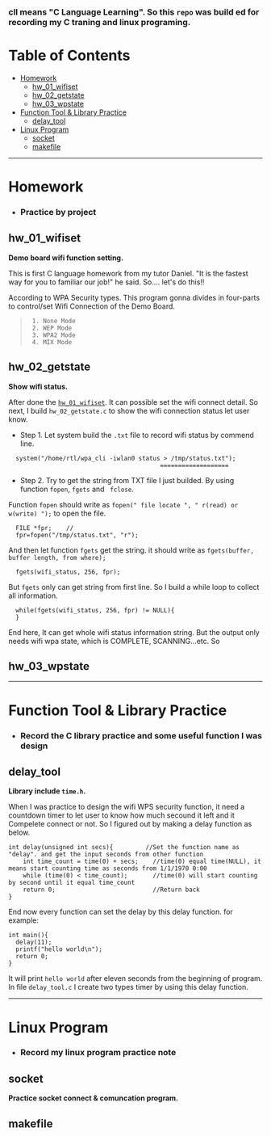 ### cll means "C Language Learning". So this `repo` was build ed for recording my C traning and linux programing.

# Table of Contents

- [Homework](#homework)
  - [hw_01_wifiset](#hw_01_wifiset)
  - [hw_02_getstate](#hw_02_getstate)
  - [hw_03_wpstate](#hw_03_wpstate)
- [Function Tool &amp; Library Practice](#function-tool--library-practice)
  - [delay_tool](#delay_tool)
- [Linux Program](#linux-program)
  - [socket](#socket)
  - [makefile](#makefile)
  
------------------------------------

# Homework
  * ### Practice by project

## hw_01_wifiset

__Demo board wifi function setting.__

This is first C language homework from my tutor Daniel. 
"It is the fastest way for you to familiar our job!" he said. 
So.... let's do this!!

According to WPA Security types. 
This program gonna divides in four-parts to control/set Wifi Connection of the Demo Board.

> ```
>  1. None Mode
>  2. WEP Mode
>  3. WPA2 Mode
>  4. MIX Mode
> ```

## hw_02_getstate

__Show wifi status.__

After done the [`hw_01_wifiset`](#hw_01_wifiset). It can possible set the wifi connect detail. 
So next, I build `hw_02_getstate.c` to show the wifi connection status let user know.
  * Step 1. Let system build the `.txt` file to record wifi status by commend line.
  
```
  system("/home/rtl/wpa_cli -iwlan0 status > /tmp/status.txt");
                                          ===================
```

  * Step 2. Try to get the string from TXT file I just builded. 
  By using function `fopen`, `fgets` and ` fclose`.

Function `fopen` should write as `fopen(" file locate ", " r(read) or w(write) ");` to open the file.

```
  FILE *fpr;    //
  fpr=fopen("/tmp/status.txt", "r");
```

And then let function `fgets` get the string. 
it should write as `fgets(buffer, buffer length, from where);`

```
  fgets(wifi_status, 256, fpr);
```

But `fgets` only can get string from first line. 
So I build a while loop to collect all information.

```
  while(fgets(wifi_status, 256, fpr) != NULL){
  }
```

End here, It can get whole wifi status information string. 
But the output only needs wifi wpa state, which is COMPLETE, SCANNING...etc. 
So 

## hw_03_wpstate

------------------------------------

# Function Tool &amp; Library Practice

  * ### Record the C library practice and some useful function I was design

## delay_tool

__Library include `time.h`.__

When I was practice to design the wifi WPS security function, 
it need a countdown timer to let user to know how much secound it left and it Compelete connect or not. 
So I figured out by making a delay function as below.

```
int delay(unsigned int secs){         //Set the function name as "delay". and get the input seconds from other function
	int time_count = time(0) + secs;    //time(0) equal time(NULL), it means start counting time as seconds from 1/1/1970 0:00
	while (time(0) < time_count);       //time(0) will start counting by second until it equal time_count
	return 0;                           //Return back
}
```

End now every function can set the delay by this delay function. for example:

```
int main(){
  delay(11);
  printf("hello world\n");
  return 0;
}
```

It will print `hello world` after eleven seconds from the beginning of program.<br>
In file `delay_tool.c` I create two types timer by using this delay function.

------------------------------------
# Linux Program

  * ### Record my linux program practice note

## socket

__Practice socket connect & comuncation program.__



## makefile